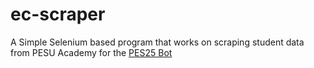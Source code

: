 # ec-scraper

A Simple Selenium based program that works on scraping student data from PESU Academy for the [PES25 Bot](https://github.com/alfadelta10010/pesu-bot-2025)
